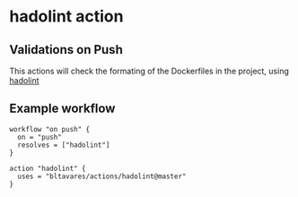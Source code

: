 # hadolint action

## Validations on Push

This actions will check the formating of the Dockerfiles in the project, using [hadolint](https://github.com/hadolint/hadolint/)

## Example workflow

```hcl
workflow "on push" {
  on = "push"
  resolves = ["hadolint"]
}

action "hadolint" {
  uses = "bltavares/actions/hadolint@master"
}
```
